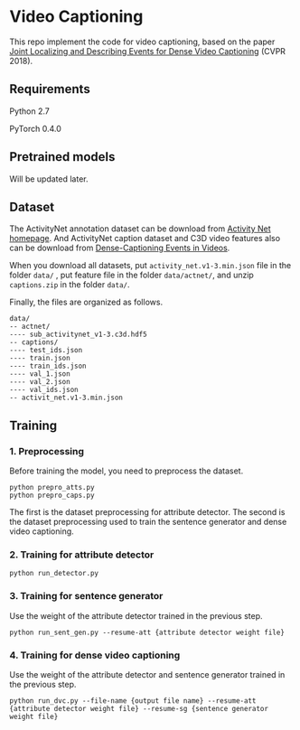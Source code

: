 # Video Captioning

This repo implement the code for video captioning, based on the paper [Joint Localizing and Describing Events for Dense Video Captioning](https://arxiv.org/abs/1804.08274) (CVPR 2018).


## Requirements

Python 2.7

PyTorch 0.4.0


## Pretrained models

Will be updated later.

## Dataset

The ActivityNet annotation dataset can be download from [Activity Net homepage](http://activity-net.org/download.html).
And ActivityNet caption dataset and C3D video features also can be download from [Dense-Captioning Events in Videos](https://cs.stanford.edu/people/ranjaykrishna/densevid/).

When you download all datasets, put `activity_net.v1-3.min.json` file in the folder `data/` , put feature file in the folder `data/actnet/`, and unzip `captions.zip` in the folder `data/`.

Finally, the files are organized as follows.

```
data/
-- actnet/
---- sub_activitynet_v1-3.c3d.hdf5
-- captions/
---- test_ids.json
---- train.json
---- train_ids.json
---- val_1.json
---- val_2.json
---- val_ids.json
-- activit_net.v1-3.min.json
```

## Training

### 1. Preprocessing

Before training the model, you need to preprocess the dataset.

```
python prepro_atts.py
python prepro_caps.py
```

The first is the dataset preprocessing for attribute detector.
The second is the dataset preprocessing used to train the sentence generator and dense video captioning.

### 2. Training for attribute detector

```
python run_detector.py
```

### 3. Training for sentence generator

Use the weight of the attribute detector trained in the previous step.

```
python run_sent_gen.py --resume-att {attribute detector weight file}
```

### 4. Training for dense video captioning

Use the weight of the attribute detector and sentence generator trained in the previous step.

```
python run_dvc.py --file-name {output file name} --resume-att {attribute detector weight file} --resume-sg {sentence generator weight file}
```